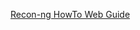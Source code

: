 
[Recon-ng HowTo Web Guide](https://null-byte.wonderhowto.com/how-to/hack-like-pro-reconnaissance-with-recon-ng-part-1-getting-started-0169854)
